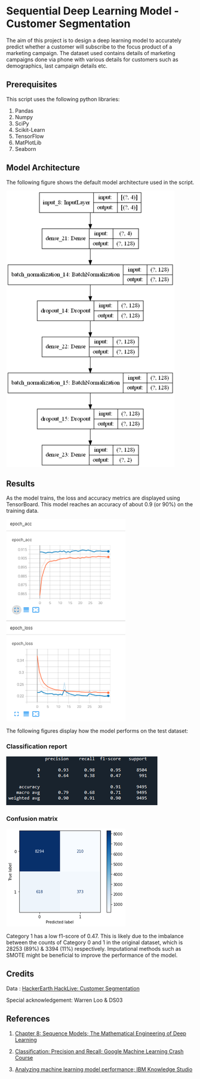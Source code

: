 # Sequential Deep Learning Model - Customer Segmentation

The aim of this project is to design a deep learning model to accurately predict whether a customer will subscribe to the focus product of a marketing campaign.
The dataset used contains details of marketing campaigns done via phone with various details for customers such as demographics, last campaign details etc. 

## Prerequisites

This script uses the following python libraries:
1. Pandas
2. Numpy
3. SciPy
4. Scikit-Learn
5. TensorFlow
6. MatPlotLib
7. Seaborn

## Model Architecture
The following figure shows the default model architecture used in the script.

<img src="static/model.png" width="450" >


## Results

As the model trains, the loss and accuracy metrics are displayed using TensorBoard. This model reaches an accuracy of about 0.9 (or 90%) on the training data.

![TensorBoard](static/tensorboard_graph.png)

The following figures display how the model performs on the test dataset:

### Classification report

![Classification report](static/classification_report.png)

### Confusion matrix

![Confusion matrix](static/confusion_matrix.png)

Category 1 has a low f1-score of 0.47. This is likely due to the imbalance between the counts of Category 0 and 1 in the original dataset, which is 28253 (89%) & 3394 (11%) respectively. Imputational methods such as SMOTE might be beneficial to improve the performance of the model.

## Credits

Data : [HackerEarth HackLive: Customer Segmentation](https://www.kaggle.com/datasets/kunalgupta2616/hackerearth-customer-segmentation-hackathon)

Special acknowledgement: Warren Loo & DS03

## References
1. [Chapter 8: Sequence Models; The Mathematical Engineering of Deep Learning](https://deeplearningmath.org/sequence-models.html)

2. [Classification: Precision and Recall; Google Machine Learning Crash Course](https://developers.google.com/machine-learning/crash-course/classification/precision-and-recall)

3. [Analyzing machine learning model performance; IBM Knowledge Studio](https://cloud.ibm.com/docs/watson-knowledge-studio?topic=watson-knowledge-studio-evaluate-ml#evaluate-mllowr)
